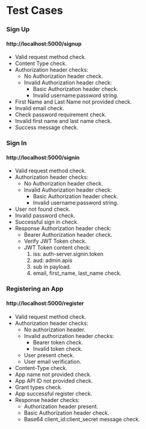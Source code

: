 # Test Cases
### Sign Up
#### http://localhost:5000/signup

* Valid request method check.
* Content Type check.
* Authorization header checks:
    * No Authorization header check.
    * Invalid Authorization header check:
        * Basic Authorization header check.
        * Invalid username:password string.
* First Name and Last Name not provided check.
* Invalid email check.
* Check password requirement check.
* Invalid first name and last name check.
* Success message check.

### Sign In
#### http://localhost:5000/signin

* Valid request method check.
* Authorization header checks:
    * No Authorization header check.
    * Invalid Authorization header check:
        * Basic Authorization header check.
        * Invalid username:password string.
* User not found check.
* Invalid password check.
* Successful sign in check.
* Response Authorization header check:
    * Bearer Authorization header check.
    * Verify JWT Token check.
    * JWT Token content check:
        1. iss: auth-server.signin.token
        2. aud: admin.apis
        3. sub in payload.
        4. email, first_name, last_name check.

### Registering an App
#### http://localhost:5000/register

* Valid request method check.
* Authorization header checks:
    * No authorization header.
    * Invalid authorization header checks:
        * Bearer token check.
        * Invalid token check.
    * User present check.
    * User email verification.
* Content-Type check.
* App name not provided check.
* App API ID not provided check.
* Grant types check.
* App successful register check.
* Response header checks:
    * Authorization header present.
    * Basic Authorization header check.
    * Base64 client_id:client_secret message check.
